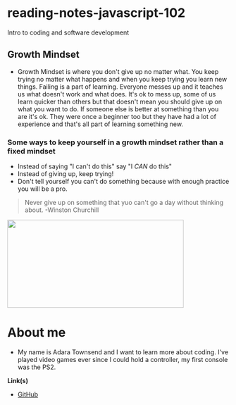 # reading-notes-javascript-102
Intro to coding and software development

## Growth Mindset
* Growth Mindset is where you don't give up no matter what. You keep trying no matter what happens and when you keep trying you learn new things. Failing is a part of learning. Everyone messes up and it teaches us what doesn't work and what does. It's ok to mess up, some of us learn quicker than others but that doesn't mean you should give up on what you want to do. If someone else is better at something than you are it's ok. They were once a beginner too but they have had a lot of experience and that's all part of learning something new.
### Some ways to keep yourself in a growth mindset rather than a fixed mindset
* Instead of saying "I can't do this" say "I *CAN* do this"
* Instead of giving up, keep trying! 
* Don't tell yourself you can't do something because with enough practice you will be a pro.

> Never give up on something that yuo can't go a day without thinking about. -Winston Churchill

<img src="https://learningframescom.files.wordpress.com/2018/05/growth-v-fixed.jpg?w=1024" width="400" height="200" />


# About me
* My name is Adara Townsend and I want to learn more about coding. I've played video games ever since I could hold a controller, my first console was the PS2.

**Link(s)**
* [GitHub](https://github.com/adard2002)
